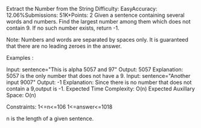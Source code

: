 Extract the Number from the String
Difficulty: EasyAccuracy: 12.06%Submissions: 51K+Points: 2
Given a sentence containing several words and numbers. Find the largest number among them which does not contain 9. If no such number exists, return -1.

Note: Numbers and words are separated by spaces only. It is guaranteed that there are no leading zeroes in the answer.

Examples :

Input: sentence="This is alpha 5057 and 97"
Output: 5057
Explanation: 5057 is the only number that does not have a 9.
Input: sentence="Another input 9007"
Output: -1
Explanation: Since there is no number that does not contain a 9,output is -1.
Expected Time Complexity: O(n)
Expected Auxillary Space: O(n)

Constraints:
1<=n<=106
1<=answer<=1018

n is the length of a given sentence.